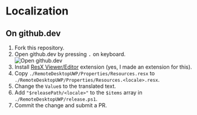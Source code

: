 # Localization

## On github.dev

1. Fork this repository.
1. Open github.dev by pressing <kbd>.</kbd> on keyboard. \
![Open github.dev](https://user-images.githubusercontent.com/856858/130119109-4769f2d7-9027-4bc4-a38c-10f297499e8f.gif)
1. Install [ResX Viewer/Editor](https://marketplace.visualstudio.com/items?itemName=8LWXpg.code-resx) extension (yes, I made an extension for this).
1. Copy `./RemoteDesktopUWP/Properties/Resources.resx` to `./RemoteDesktopUWP/Properties/Resources.<locale>.resx`.
1. Change the `Value`s to the translated text.
1. Add `"$releasePath/<locale>"` to the `$items` array in `./RemoteDesktopUWP/release.ps1`.
1. Commit the change and submit a PR.
